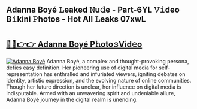 ## Adanna Boyé 𝙻eaked 𝙽u𝚍e - Part-6YL 𝚅𝚒deo B𝚒kini 𝙿hotos - Hot All 𝙻eaks 07xwL

# <h2><a href="http://ld1h7hz.urlbe.top/?page=Adanna+Boy%c3%a9">🔗🔗👉👉 Adanna Boyé P𝚑oto𝚜Vid𝚎o</a></h2>

[![Adanna Boyé](https://i.imgur.com/eBuTRDB.gif)](http://ld1h7hz.urlbe.top/?page=Adanna+Boy%c3%a9)
Adanna Boyé, a complex and thought-provoking persona, defies easy definition. Her pioneering use of digital media for self-representation has enthralled and infuriated viewers, igniting debates on identity, artistic expression, and the evolving nature of online communities. Though her future direction is unclear, her influence on digital media is indisputable. Armed with an unwavering spirit and undeniable allure, Adanna Boyé journey in the digital realm is unending.
